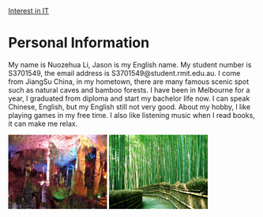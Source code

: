 
<html>
  <head>
  <title> My assignment 1</title>
  </head>
  <nav><a href="Interest in IT.md">Interest in IT</a></nav>
<body>
  <h1>Personal Information</h1>
  <p>My name is Nuozehua Li, Jason is my English name. 
    My student number is S3701549, the email address is S3701549@student.rmit.edu.au.
    I come from JiangSu China, in my hometown, there are many famous scenic spot such as natural caves and bamboo forests. 
    I have been in Melbourne for a year, I graduated from diploma and start my bachelor life now. I can speak Chinese, English, but my English still not very good.
    About my hobby, l like playing games in my free time. I also like listening music when I read books, it can make me relax.</p>
   <img src="cave.jpg" alt="cave" width="200" height="150">
   <img src="bamboo forest.jpg" alt="forest" width="200" height="150">
 
</body>
</html>

